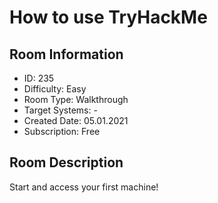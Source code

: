 ﻿# How to use TryHackMe

## Room Information
- ID: 235
- Difficulty: Easy
- Room Type: Walkthrough
- Target Systems: -
- Created Date: 05.01.2021
- Subscription: Free

## Room Description
Start and access your first machine!
